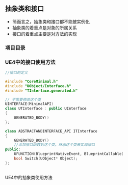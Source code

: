 ## 抽象类和接口

- 简而言之，抽象类和接口都不能被实例化
- 抽象类的着重点是对象的所属关系
- 接口的着重点主要是对方法的实现

### 项目目录

[]()

### UE4中的接口使用方法

```c++
//接口的定义

#include "CoreMinimal.h"
#include "UObject/Interface.h"
#include "TInterface.generated.h"

// 不需要修改这个类
UINTERFACE(MinimalAPI)
class UTInterface : public UInterface
{
	GENERATED_BODY()
};

class ABSTRACTANDINTERFACE_API ITInterface
{
	GENERATED_BODY()
    //添加接口函数到这个类，继承这个类来实现接口
public:
	UFUNCTION(BlueprintNativeEvent, BlueprintCallable)
	bool Switch(UObject* Object);
};



```



UE4中的抽象类使用方法

```

```


